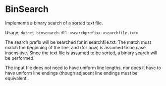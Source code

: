 # BinSearch
Implements a binary search of a sorted text file. 

Usage: `dotnet binseearch.dll <searchprefix> <searchfile.txt>`

The search prefix will be searched for in searchfile.txt. The match must match the beginning of the line, and (for now) is assumed to be case
insensitive. Since the text file is assumed to be sorted, a binary search will be performed.

The input file does not need to have uniform line lengths, nor does it have to have uniform line endings (though adjacent line endings 
must be equivalent..
